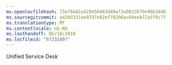 ```yaml
---
ms.openlocfilehash: 73ef8a82a429450483489ef3a0832670e90b104b
ms.sourcegitcommit: ad203331ee9737e82ef70206ac04eeb72a5f9c7f
ms.translationtype: MT
ms.contentlocale: nb-NO
ms.lasthandoff: 06/18/2019
ms.locfileid: "67231007"
---
```

Unified Service Desk